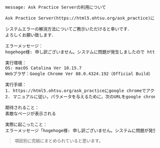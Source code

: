 <pre>
 message: Ask Practice Serverの利用について

 Ask Practice Server(https://html5.ohtsu.org/ask_practice)にマニュアル(https://github.com/shigeki/ask_practice/tree/WIP/manual )を参照の上，パラメータname=hogehogeを与えてアクセスしたところ，以下のようなエラーメッセージが表示されました．

 システムエラーの解消方法についてご教示いただけると幸いです．
 よろしくお願い致します．

 エラーメッセージ：
 hogehoge様: 申し訳ございません。システムに問題が発生しましたので https://github.com/shigeki/ask_practice/issues までお問い合わせください。github使いたくない、もしくはアカウントのない方は https://html5.ohtsu.org/question.html までお問い合わせください

 実行環境：
 OS: macOS Catalina Ver 10.15.7
 Webブラザ：Google Chrome Ver 88.0.4324.192（Official Build） （x86_64）

 実行手順：
 1. https://html5.ohtsu.org/ask_practiceにgoogle chromeでアクセスした．
 2. マニュアルに従い，パラメータを与えるために，次のURLをgoogle chromeに入力してアクセスした．https://html5.ohtsu.org/ask_practice?name=hogehoge

 期待されること：
 素敵なページが表示される

 実際に起こったこと：
 エラーメッセージ「hogehoge様: 申し訳ございません。システムに問題が発生しましたので https://github.com/shigeki/ask_practice/issues までお問い合わせください。github使いたくない、もしくはアカウントのない方は https://html5.ohtsu.org/question.html までお問い合わせください」が表示された
</pre>

> 項目別に完結にまとめられていると思います。
